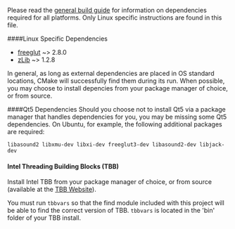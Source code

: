 Please read the [general build guide](BUILD.md) for information on dependencies required for all platforms. Only Linux specific instructions are found in this file. 

####Linux Specific Dependencies
* [freeglut](http://freeglut.sourceforge.net/) ~> 2.8.0
* [zLib](http://www.zlib.net/) ~> 1.2.8

In general, as long as external dependencies are placed in OS standard locations, CMake will successfully find them during its run. When possible, you may choose to install depencies from your package manager of choice, or from source.

####Qt5 Dependencies
Should you choose not to install Qt5 via a package manager that handles dependencies for you, you may be missing some Qt5 dependencies. On Ubuntu, for example, the following additional packages are required:

    libasound2 libxmu-dev libxi-dev freeglut3-dev libasound2-dev libjack-dev

#### Intel Threading Building Blocks (TBB)

Install Intel TBB from your package manager of choice, or from source (available at the [TBB Website](https://www.threadingbuildingblocks.org/)).

You must run `tbbvars` so that the find module included with this project will be able to find the correct version of TBB. `tbbvars` is located in the 'bin' folder of your TBB install.